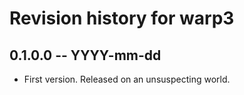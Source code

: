 # Revision history for warp3

## 0.1.0.0  -- YYYY-mm-dd

* First version. Released on an unsuspecting world.
